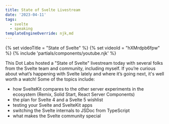 ```yaml
---
title: State of Svelte Livestream
date: '2023-04-11'
tags:
  - svelte
  - speaking
templateEngineOverride: njk,md
---
```


{% set videoTitle = "State of Svelte" %}
{% set videoId = "hXMrdpb6fpw" %}
{% include 'partials/components/youtube.njk' %}

This Dot Labs hosted a "State of Svelte" livestream today with several folks from the Svelte team and community, including myself. If you’re curious about what’s happening with Svelte lately and where it’s going next, it's well worth a watch! Some of the topics include:

- how SvelteKit compares to the other server experiments in the ecosystem (Remix, Solid Start, React Server Components)
- the plan for Svelte 4 and a Svelte 5 wishlist
- testing your Svelte and SvelteKit apps
- switching the Svelte internals to JSDoc from TypeScript
- what makes the Svelte community special
